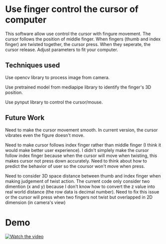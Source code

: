 # Use finger control the cursor of computer
This software allow use control the cursor with fingure movement. The cursor follows the position of middle finger. When fingers (thumb and index finger) are twisted together, the cursor press. When they seperate, the cursor release. Adjust parameters to fit your computer.
 
 
## Techniques used
Use opencv library to process image from camera.

Use pretrained model from mediapipe library to identify the finger's 3D position.

Use pynput library to control the cursor/mouse.

## Future Work 
Need to make the cursor movement smooth. In current version, the cursor vibrates even the figure doesn't move.

Need to make cursor follows index finger rather than middle finger (I think it would make better user experience). I didn't simplely make the cursor follow index finger because when the cursor will move when twisting, this makes cursor not press down accurately. Need to think about how to predict the behavior of user so the coursor won't move when press.

Need to consider 3D space distance between thumb and index finger when making judgement of twist action. The current code only consider two dimention (x and y) because I don't know how to convert the z value into real world distance (the row data is decimal number). Need to fix this issue or the cursor will press when two fingers not twist but overlapped in 2D dimension (in camera's view)

# Demo
[![Watch the video](https://i.imgur.com/vKb2F1B.png)](https://github.com/Wan-ZL/finger-control-cursor/blob/main/screen%20recording.mp4)
